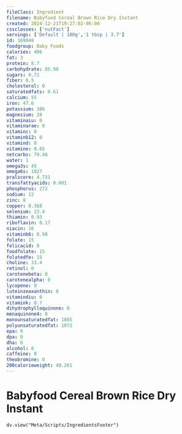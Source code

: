 ```yaml
---
fileClass: Ingredient
filename: Babyfood Cereal Brown Rice Dry Instant
created: 2024-12-21T19:27:02-06:00
cssclasses: ['nutFact']
servings: ['Default | 100g','1 tbsp | 3.7']
id: 169048
foodgroup: Baby Foods
calories: 406
fat: 3
protein: 8.7
carbohydrate: 85.98
sugars: 0.72
fiber: 6.5
cholesterol: 0
saturatedfats: 0.61
calcium: 55
iron: 47.6
potassium: 386
magnesium: 28
vitaminaiu: 0
vitaminarae: 0
vitaminc: 0
vitaminb12: 0
vitamind: 0
vitamine: 0.65
netcarbs: 79.48
water: 1
omega3s: 45
omega6s: 1027
pralscore: 4.731
transfattyacids: 0.001
phosphorus: 272
sodium: 12
zinc: 0
copper: 0.368
selenium: 23.4
thiamin: 0.93
riboflavin: 0.17
niacin: 16
vitaminb6: 0.98
folate: 15
folicacid: 0
foodfolate: 15
folatedfe: 15
choline: 33.4
retinol: 0
carotenebeta: 0
carotenealpha: 0
lycopene: 0
luteinzeaxanthin: 0
vitamindiu: 0
vitamink: 0.7
dihydrophylloquinone: 0
menaquinone4: 0
monounsaturatedfat: 1085
polyunsaturatedfat: 1072
epa: 0
dpa: 0
dha: 0
alcohol: 0
caffeine: 0
theobromine: 0
200calorieweight: 49.261
---
```


# Babyfood Cereal Brown Rice Dry Instant

```dataviewjs
dv.view("Meta/Scripts/IngredientsFooter")
```